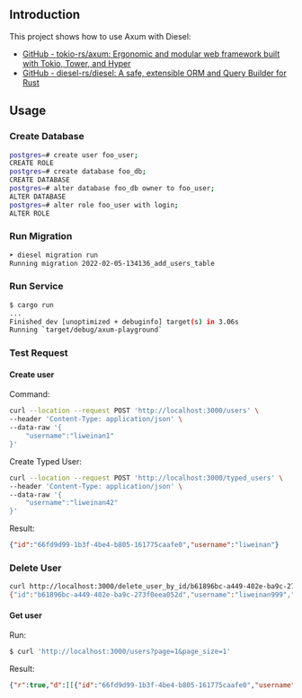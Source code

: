 ## Introduction

This project shows how to use Axum with Diesel:

- [GitHub - tokio-rs/axum: Ergonomic and modular web framework built with Tokio, Tower, and Hyper](https://github.com/tokio-rs/axum)
- [GitHub - diesel-rs/diesel: A safe, extensible ORM and Query Builder for Rust](https://github.com/diesel-rs/diesel)

## Usage

### Create Database

```bash
postgres=# create user foo_user;
CREATE ROLE
postgres=# create database foo_db;
CREATE DATABASE
postgres=# alter database foo_db owner to foo_user;
ALTER DATABASE
postgres=# alter role foo_user with login;
ALTER ROLE
```

### Run Migration

```bash
➤ diesel migration run                                                                                                                                                                                                                                                       11:00:30
Running migration 2022-02-05-134136_add_users_table
```

### Run Service

```bash
$ cargo run
...
Finished dev [unoptimized + debuginfo] target(s) in 3.06s
Running `target/debug/axum-playground`
```

### Test Request


#### Create user


Command: 

```bash
curl --location --request POST 'http://localhost:3000/users' \
--header 'Content-Type: application/json' \
--data-raw '{
    "username":"liweinan1"
}'
```

Create Typed User:

```bash
curl --location --request POST 'http://localhost:3000/typed_users' \
--header 'Content-Type: application/json' \
--data-raw '{
    "username":"liweinan42"
}'
```

Result:

```json
{"id":"66fd9d99-1b3f-4be4-b805-161775caafe0","username":"liweinan"}
```

### Delete User

```bash
curl http://localhost:3000/delete_user_by_id/b61896bc-a449-402e-ba9c-273f0eea052d                                                                                                                                                                                                                                            01:55:44
{"id":"b61896bc-a449-402e-ba9c-273f0eea052d","username":"liweinan999","created_at":"2022-08-17T01:55:44.700301","meta":{"meta":null,"data":{"foo":"1","bar":"1"}}}
```

#### Get user

Run:

```bash
$ curl 'http://localhost:3000/users?page=1&page_size=1'
```

Result:

```json
{"r":true,"d":[[{"id":"66fd9d99-1b3f-4be4-b805-161775caafe0","username":"liweinan"}],2],"e":null}
```

